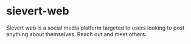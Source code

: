 # sievert-web
Sievert web is a social media platform targeted to users looking to post anything about themselves. Reach out and meet others.